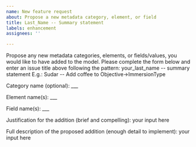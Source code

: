 ```yaml
---
name: New feature request
about: Propose a new metadata category, element, or field
title: Last_Name -- Summary statement
labels: enhancement
assignees: ''

---
```


Propose any new metadata categories, elements, or fields/values, you would like to have added to the model.
Please complete the form below and enter an issue title above following the pattern:
your_last_name -- summary statement
E.g.: Sudar -- Add coffee to Objective->ImmersionType

Category name (optional): ___

Element name(s): ___

Field name(s): ___

Justification for the addition (brief and compelling):
your input here

Full description of the proposed addition (enough detail to implement):
your input here
